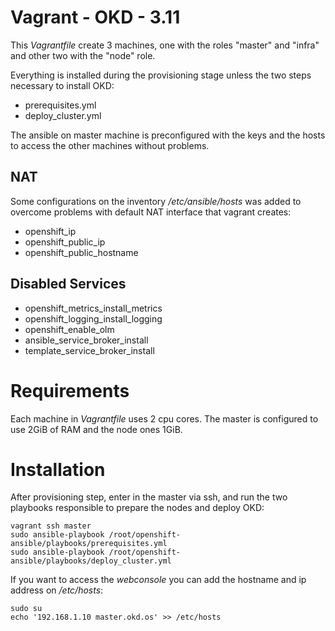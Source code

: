 # Vagrant - OKD - 3.11
This *Vagrantfile* create 3 machines, one with the roles "master" and "infra" and other two with the "node" role.

Everything is installed during the provisioning stage unless the two steps necessary to install OKD:

 - prerequisites.yml
 - deploy_cluster.yml

The ansible on master machine is preconfigured with the keys and the hosts to access the other machines without problems.

NAT
---

Some configurations on the inventory */etc/ansible/hosts* was added to overcome problems with default NAT interface that vagrant creates:

 - openshift_ip
 - openshift_public_ip
 - openshift_public_hostname

Disabled Services
-----------------

 - openshift_metrics_install_metrics
 - openshift_logging_install_logging
 - openshift_enable_olm
 - ansible_service_broker_install
 - template_service_broker_install

# Requirements

Each machine in *Vagrantfile* uses 2 cpu cores. The master is configured to use 2GiB of RAM and the node ones 1GiB.

# Installation

After provisioning step, enter in the master via ssh, and run the two playbooks responsible to prepare the nodes and deploy OKD:

    vagrant ssh master
    sudo ansible-playbook /root/openshift-ansible/playbooks/prerequisites.yml
    sudo ansible-playbook /root/openshift-ansible/playbooks/deploy_cluster.yml

If you want to access the *webconsole* you can add the hostname and ip address on */etc/hosts*:

    sudo su
    echo '192.168.1.10 master.okd.os' >> /etc/hosts